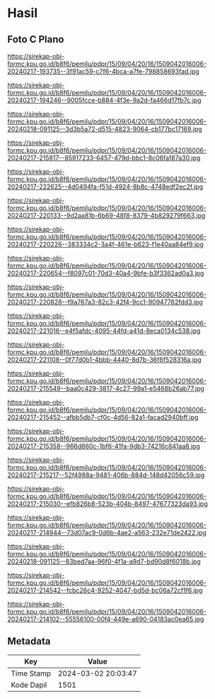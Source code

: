 # Hasil

## Foto C Plano

https://sirekap-obj-formc.kpu.go.id/b8f6/pemilu/pdpr/15/09/04/20/16/1509042016006-20240217-193735--3f91ac59-c7f6-4bca-a7fe-798858693fad.jpg

https://sirekap-obj-formc.kpu.go.id/b8f6/pemilu/pdpr/15/09/04/20/16/1509042016006-20240217-194246--9005fcce-b884-4f3e-9a2d-fa466d17fb7c.jpg

https://sirekap-obj-formc.kpu.go.id/b8f6/pemilu/pdpr/15/09/04/20/16/1509042016006-20240218-091125--3d3b5a72-d515-4823-9064-cb177bc17169.jpg

https://sirekap-obj-formc.kpu.go.id/b8f6/pemilu/pdpr/15/09/04/20/16/1509042016006-20240217-215817--85917233-6457-479d-bbc1-8c06fa187a30.jpg

https://sirekap-obj-formc.kpu.go.id/b8f6/pemilu/pdpr/15/09/04/20/16/1509042016006-20240217-222625--4d0494fa-f51d-4924-8b8c-4748edf2ec2f.jpg

https://sirekap-obj-formc.kpu.go.id/b8f6/pemilu/pdpr/15/09/04/20/16/1509042016006-20240217-220133--9d2aa81b-6b69-48f8-8379-4b829279f663.jpg

https://sirekap-obj-formc.kpu.go.id/b8f6/pemilu/pdpr/15/09/04/20/16/1509042016006-20240217-220226--383334c2-3a4f-461e-b623-f1e40aa84ef9.jpg

https://sirekap-obj-formc.kpu.go.id/b8f6/pemilu/pdpr/15/09/04/20/16/1509042016006-20240217-220654--f8097c01-70d3-40a4-9bfe-b3f3362ad0a3.jpg

https://sirekap-obj-formc.kpu.go.id/b8f6/pemilu/pdpr/15/09/04/20/16/1509042016006-20240217-220828--f9a767a3-82c3-42f4-9cc1-90947762fdd3.jpg

https://sirekap-obj-formc.kpu.go.id/b8f6/pemilu/pdpr/15/09/04/20/16/1509042016006-20240217-221016--e4f5afdc-4095-44fd-a41d-8eca0134c538.jpg

https://sirekap-obj-formc.kpu.go.id/b8f6/pemilu/pdpr/15/09/04/20/16/1509042016006-20240217-221108--0f77d0b1-4bbb-4440-8d7b-36f6f528316a.jpg

https://sirekap-obj-formc.kpu.go.id/b8f6/pemilu/pdpr/15/09/04/20/16/1509042016006-20240217-215549--baa0c429-3817-4c27-99a1-e5468b26ab77.jpg

https://sirekap-obj-formc.kpu.go.id/b8f6/pemilu/pdpr/15/09/04/20/16/1509042016006-20240217-215452--afbb5db7-cf0c-4d56-82a1-facad2940bff.jpg

https://sirekap-obj-formc.kpu.go.id/b8f6/pemilu/pdpr/15/09/04/20/16/1509042016006-20240217-215358--966d860c-1bf6-41fa-9db3-74216c841aa8.jpg

https://sirekap-obj-formc.kpu.go.id/b8f6/pemilu/pdpr/15/09/04/20/16/1509042016006-20240217-215217--52f4988a-9481-406b-884d-148d42056c59.jpg

https://sirekap-obj-formc.kpu.go.id/b8f6/pemilu/pdpr/15/09/04/20/16/1509042016006-20240217-215030--efb826b8-523b-404b-8497-47677323da93.jpg

https://sirekap-obj-formc.kpu.go.id/b8f6/pemilu/pdpr/15/09/04/20/16/1509042016006-20240217-214944--73d07ac9-0d6b-4ae2-a563-232e71de2422.jpg

https://sirekap-obj-formc.kpu.go.id/b8f6/pemilu/pdpr/15/09/04/20/16/1509042016006-20240218-091125--83bed7aa-96f0-4f1a-a9d7-bd90d8f6018b.jpg

https://sirekap-obj-formc.kpu.go.id/b8f6/pemilu/pdpr/15/09/04/20/16/1509042016006-20240217-214542--fcbc26c4-9252-4047-bd5d-bc06a72cf1f6.jpg

https://sirekap-obj-formc.kpu.go.id/b8f6/pemilu/pdpr/15/09/04/20/16/1509042016006-20240217-214102--55556100-00f4-449e-a690-04183ac0ea65.jpg


## Metadata

| Key        | Value               |
| ---------- | ------------------- |
| Time Stamp | 2024-03-02 20:03:47 |
| Kode Dapil | 1501                |



